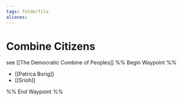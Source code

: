 ```yaml
---
tags: folderfile
aliases:
---
```


# Combine Citizens
see [[The Democratic Combine of Peoples]]
%% Begin Waypoint %%
- [[Patrica Borig]]
- [[Srioh]]

%% End Waypoint %%
